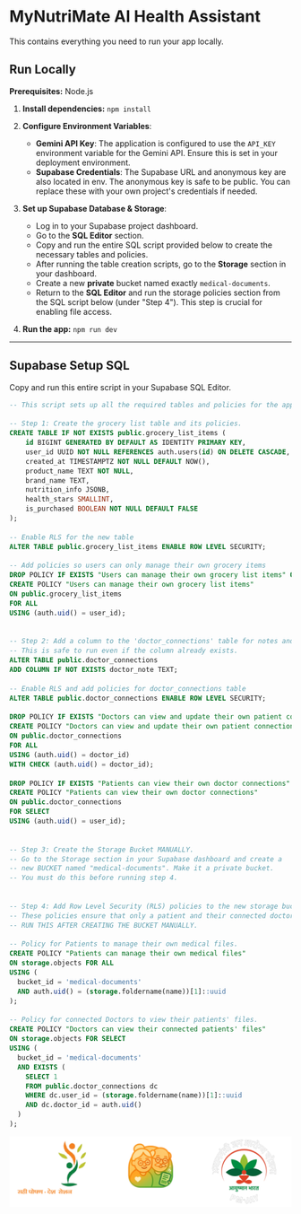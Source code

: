 # MyNutriMate AI Health Assistant

This contains everything you need to run your app locally.

## Run Locally

**Prerequisites:** Node.js

1.  **Install dependencies:**
    `npm install`

2.  **Configure Environment Variables**:
    *   **Gemini API Key**: The application is configured to use the `API_KEY` environment variable for the Gemini API. Ensure this is set in your deployment environment.
    *   **Supabase Credentials**: The Supabase URL and anonymous key are also located in env. The anonymous key is safe to be public. You can replace these with your own project's credentials if needed.

3.  **Set up Supabase Database & Storage**:
    *   Log in to your Supabase project dashboard.
    *   Go to the **SQL Editor** section.
    *   Copy and run the entire SQL script provided below to create the necessary tables and policies.
    *   After running the table creation scripts, go to the **Storage** section in your dashboard.
    *   Create a new **private** bucket named exactly `medical-documents`.
    *   Return to the **SQL Editor** and run the storage policies section from the SQL script below (under "Step 4"). This step is crucial for enabling file access.

4.  **Run the app:**
    `npm run dev`

---

## Supabase Setup SQL

Copy and run this entire script in your Supabase SQL Editor.

```sql
-- This script sets up all the required tables and policies for the application.

-- Step 1: Create the grocery list table and its policies.
CREATE TABLE IF NOT EXISTS public.grocery_list_items (
    id BIGINT GENERATED BY DEFAULT AS IDENTITY PRIMARY KEY,
    user_id UUID NOT NULL REFERENCES auth.users(id) ON DELETE CASCADE,
    created_at TIMESTAMPTZ NOT NULL DEFAULT NOW(),
    product_name TEXT NOT NULL,
    brand_name TEXT,
    nutrition_info JSONB,
    health_stars SMALLINT,
    is_purchased BOOLEAN NOT NULL DEFAULT FALSE
);

-- Enable RLS for the new table
ALTER TABLE public.grocery_list_items ENABLE ROW LEVEL SECURITY;

-- Add policies so users can only manage their own grocery items
DROP POLICY IF EXISTS "Users can manage their own grocery list items" ON public.grocery_list_items;
CREATE POLICY "Users can manage their own grocery list items"
ON public.grocery_list_items
FOR ALL
USING (auth.uid() = user_id);


-- Step 2: Add a column to the 'doctor_connections' table for notes and set up RLS.
-- This is safe to run even if the column already exists.
ALTER TABLE public.doctor_connections
ADD COLUMN IF NOT EXISTS doctor_note TEXT;

-- Enable RLS and add policies for doctor_connections table
ALTER TABLE public.doctor_connections ENABLE ROW LEVEL SECURITY;

DROP POLICY IF EXISTS "Doctors can view and update their own patient connections" ON public.doctor_connections;
CREATE POLICY "Doctors can view and update their own patient connections"
ON public.doctor_connections
FOR ALL
USING (auth.uid() = doctor_id)
WITH CHECK (auth.uid() = doctor_id);

DROP POLICY IF EXISTS "Patients can view their own doctor connections" ON public.doctor_connections;
CREATE POLICY "Patients can view their own doctor connections"
ON public.doctor_connections
FOR SELECT
USING (auth.uid() = user_id);


-- Step 3: Create the Storage Bucket MANUALLY.
-- Go to the Storage section in your Supabase dashboard and create a
-- new BUCKET named "medical-documents". Make it a private bucket.
-- You must do this before running step 4.


-- Step 4: Add Row Level Security (RLS) policies to the new storage bucket.
-- These policies ensure that only a patient and their connected doctor can access files.
-- RUN THIS AFTER CREATING THE BUCKET MANUALLY.

-- Policy for Patients to manage their own medical files.
CREATE POLICY "Patients can manage their own medical files"
ON storage.objects FOR ALL
USING (
  bucket_id = 'medical-documents'
  AND auth.uid() = (storage.foldername(name))[1]::uuid
);

-- Policy for connected Doctors to view their patients' files.
CREATE POLICY "Doctors can view their connected patients' files"
ON storage.objects FOR SELECT
USING (
  bucket_id = 'medical-documents'
  AND EXISTS (
    SELECT 1
    FROM public.doctor_connections dc
    WHERE dc.user_id = (storage.foldername(name))[1]::uuid
    AND dc.doctor_id = auth.uid()
  )
);
```
![Logo](https://github.com/SBP359/SBP359/blob/b26bb10b6fc4ab6ab842affc5dfec1cc7e17bf78/nutrimate/bannerdark.png)
